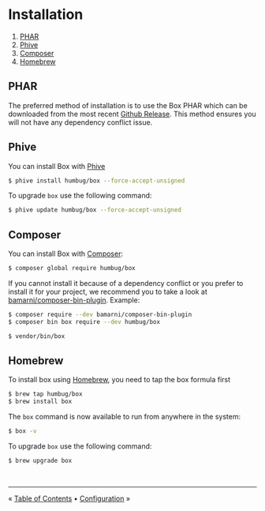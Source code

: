 # Installation

1. [PHAR](#phar)
1. [Phive](#phive)
1. [Composer](#composer)
1. [Homebrew](#homebrew)

## PHAR

The preferred method of installation is to use the Box PHAR which can be downloaded from the most recent
[Github Release][releases]. This method ensures you will not have any dependency conflict issue.


## Phive

You can install Box with [Phive][phive]

```bash
$ phive install humbug/box --force-accept-unsigned
```

To upgrade `box` use the following command:

```bash
$ phive update humbug/box --force-accept-unsigned
```


## Composer

You can install Box with [Composer][composer]:

```bash
$ composer global require humbug/box
```

If you cannot install it because of a dependency conflict or you prefer to install it for your project, we recommend
you to take a look at [bamarni/composer-bin-plugin][bamarni/composer-bin-plugin]. Example:

```bash
$ composer require --dev bamarni/composer-bin-plugin
$ composer bin box require --dev humbug/box

$ vendor/bin/box
```

## Homebrew

To install box using [Homebrew](https://brew.sh), you need to tap the box formula first

```bash
$ brew tap humbug/box
$ brew install box
```

The `box` command is now available to run from anywhere in the system:

```bash
$ box -v
```

To upgrade `box` use the following command:

```bash
$ brew upgrade box
```

<br />
<hr />

« [Table of Contents](../README.md#table-of-contents) • [Configuration](configuration.md#configuration) »


[releases]: https://github.com/humbug/box/releases
[composer]: https://getcomposer.org
[bamarni/composer-bin-plugin]: https://github.com/bamarni/composer-bin-plugin
[phive]: https://github.com/phar-io/phive
